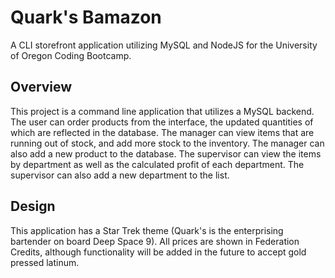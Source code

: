 # Quark's Bamazon
A CLI storefront application utilizing MySQL and NodeJS for the University of Oregon Coding Bootcamp.

## Overview

This project is a command line application that utilizes a MySQL backend. The user can order products from the interface, the updated quantities of which are reflected in the database.
The manager can view items that are running out of stock, and add more stock to the inventory. The manager can also add a new product to the database.
The supervisor can view the items by department as well as the calculated profit of each department. The supervisor can also add a new department to the list.

## Design

This application has a Star Trek theme (Quark's is the enterprising bartender on board Deep Space 9). All prices are shown in Federation Credits, although functionality will be added in the future to accept gold pressed latinum.
